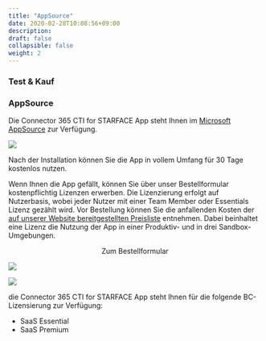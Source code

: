```yaml
---
title: "AppSource"
date: 2020-02-28T10:08:56+09:00
description: 
draft: false
collapsible: false
weight: 2
---
```

### Test & Kauf

### AppSource

Die Connector 365 CTI for STARFACE App steht Ihnen im [Microsoft AppSource](https://appsource.microsoft.com/de-de/product/dynamics-365-business-central/pubid.belwaregmbh2%7Caid.connector-365-cti-for-starface%7Cpappid.c2122935-411c-4417-9535-57769feb7e43?tab=overview) zur Verfügung.

![](images/apps/ctiappsourcede.PNG)

Nach der Installation können Sie die App in vollem Umfang für 30 Tage kostenlos nutzen. 

Wenn Ihnen die App gefällt, können Sie über unser Bestellformular kostenpflichtig Lizenzen erwerben. 
Die Lizenzierung erfolgt auf Nutzerbasis, wobei jeder Nutzer mit einer Team Member oder Essentials Lizenz gezählt wird. 
Vor Bestellung können Sie die anfallenden Kosten der [auf unserer Website bereitgestellten Preisliste](https://www.belware.de/preise) entnehmen. 
Dabei beinhaltet eine Lizenz die Nutzung der App in einer Produktiv- und in drei Sandbox-Umgebungen. 

<p style="text-align: center;">
Zum Bestellformular
</p>

[<img src="/images/apps/Forms_CTI.png">](https://forms.office.com/pages/responsepage.aspx?id=wbg8p1B5wk60E37fEWJ6gDRBQTgxSJtOuCsCUFr9Wj5UQjg1Wkg0SVVEN0w5T1AxUEdKTlc1TU40US4u)

![](images/apps/ctiformsde_removed.PNG)
 
die Connector 365 CTI for STARFACE App steht Ihnen für die folgende BC-Lizensierung zur Verfügung:

- SaaS Essential
- SaaS Premium


